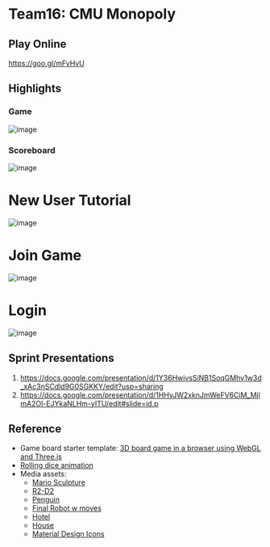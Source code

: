 # Team16: CMU Monopoly

## Play Online
https://goo.gl/mFvHvU

## Highlights
### Game 
![image](https://user-images.githubusercontent.com/7262715/39226713-1cf40220-4822-11e8-903c-d0f5c7e21522.png)

### Scoreboard
![image](https://user-images.githubusercontent.com/7262715/39226735-3e69aa04-4822-11e8-942b-ee6e5051208a.png)

# New User Tutorial
![image](https://user-images.githubusercontent.com/7262715/39226845-fcb27342-4822-11e8-9d20-325f245eed33.png)

# Join Game
![image](https://user-images.githubusercontent.com/7262715/39226864-1cd5b774-4823-11e8-9b2a-6bebdcf083f5.png)

# Login
![image](https://user-images.githubusercontent.com/7262715/39226864-1cd5b774-4823-11e8-9b2a-6bebdcf083f5.png)

## Sprint Presentations
 1. https://docs.google.com/presentation/d/1Y36HwivsSiNB1SoqGMhy1w3d_xAc3nSCdld9G0SGKKY/edit?usp=sharing
 2. https://docs.google.com/presentation/d/1HHyJW2xknJmWeFV6CiM_MjlmA2Ol-EJYkaNLHm-yITU/edit#slide=id.p

## Reference
 - Game board starter template: [3D board game in a browser using WebGL and Three.js](http://www.osd.net/blog/web-development/3d-board-game-in-a-browser-using-webgl-and-three-js-part-3/)
 - [Rolling dice animation](https://codepen.io/tameraydin/pen/CADvB)
 - Media assets:
   - [Mario Sculpture](https://clara.io/view/36463f26-3b2c-4569-aac7-a06020a83016/image)
   - [R2-D2](https://clara.io/view/65483955-f6f5-40d4-ae8c-2dc3c081de2c)
   - [Penguin](https://clara.io/view/46e7f15d-f532-4934-859b-43ba66ade69d/image)
   - [Final Robot w moves](https://clara.io/view/2c8d9566-5a3b-4f49-93e2-a1c231a30115/image)
   - [Hotel](https://clara.io/view/2ff5ed67-3665-4cef-a2c1-0d66bf810362/image)
   - [House](https://clara.io/view/7e543030-2f76-4844-a483-80624ce3640f/image)
   - [Material Design Icons](http://materialdesignicons.com/)
